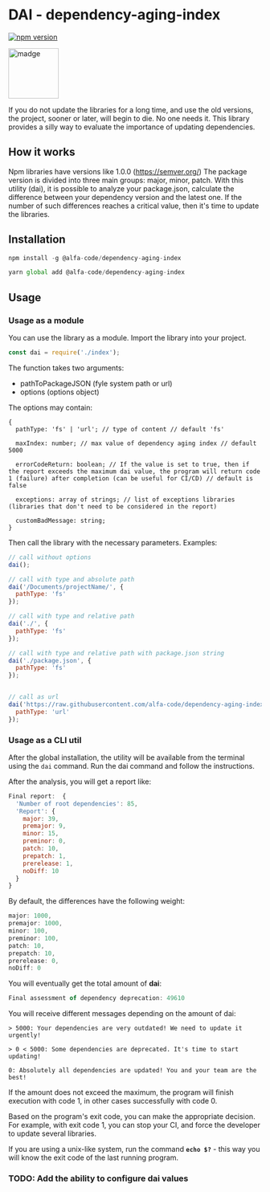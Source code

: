 # DAI - dependency-aging-index

[![npm version](https://badge.fury.io/js/%40alfa-code%2Fdependency-aging-index.svg)](https://badge.fury.io/js/%40alfa-code%2Fdependency-aging-index)

<p align="left">
	<img alt="madge" src="https://raw.githubusercontent.com/alfa-code/dependency-aging-index/main/src/assets/die.png" width="100">
</p>

If you do not update the libraries for a long time, and use the old versions, the project, sooner or later, will begin to die. No one needs it. This library provides a silly way to evaluate the importance of updating dependencies.

## How it works

Npm libraries have versions like 1.0.0 (https://semver.org/)
The package version is divided into three main groups: major, minor, patch. With this utility (dai), it is possible to analyze your package.json, calculate the difference between your dependency version and the latest one. If the number of such differences reaches a critical value, then it's time to update the libraries.

## Installation

```js
npm install -g @alfa-code/dependency-aging-index
```

```js
yarn global add @alfa-code/dependency-aging-index
```

## Usage

### Usage as a module

You can use the library as a module. Import the library into your project.

```js
const dai = require('./index');
```

The function takes two arguments:

- pathToPackageJSON (fyle system path or url)
- options (options object)

The options may contain:
```
{
  pathType: 'fs' | 'url'; // type of content // default 'fs'

  maxIndex: number; // max value of dependency aging index // default 5000

  errorCodeReturn: boolean; // If the value is set to true, then if the report exceeds the maximum dai value, the program will return code 1 (failure) after completion (can be useful for CI/CD) // default is false
  
  exceptions: array of strings; // list of exceptions libraries (libraries that don't need to be considered in the report)

  customBadMessage: string;
}
```

Then call the library with the necessary parameters. Examples:

```js
// call without options
dai();

// call with type and absolute path
dai('/Documents/projectName/', {
  pathType: 'fs'
});

// call with type and relative path
dai('./', {
  pathType: 'fs'
});

// call with type and relative path with package.json string
dai('./package.json', {
  pathType: 'fs'
});


// call as url
dai('https://raw.githubusercontent.com/alfa-code/dependency-aging-index/main/package.json', {
  pathType: 'url'
});
```

### Usage as a CLI util

After the global installation, the utility will be available from the terminal using the `dai` command. Run the dai command and follow the instructions.

After the analysis, you will get a report like:

```js
Final report:  {
  'Number of root dependencies': 85,
  'Report': {
    major: 39,
    premajor: 9,
    minor: 15,
    preminor: 0,
    patch: 10,
    prepatch: 1,
    prerelease: 1,
    noDiff: 10
  }
}
```

By default, the differences have the following weight:

```js
major: 1000,
premajor: 1000,
minor: 100,
preminor: 100,
patch: 10,
prepatch: 10,
prerelease: 0,
noDiff: 0
```

You will eventually get the total amount of **dai**:

```js
Final assessment of dependency deprecation: 49610
```

You will receive different messages depending on the amount of dai:

```
> 5000: Your dependencies are very outdated! We need to update it urgently!

> 0 < 5000: Some dependencies are deprecated. It's time to start updating!

0: Absolutely all dependencies are updated! You and your team are the best!
```

If the amount does not exceed the maximum, the program will finish execution with code 1, in other cases successfully with code 0.

Based on the program's exit code, you can make the appropriate decision. For example, with exit code 1, you can stop your CI, and force the developer to update several libraries.

If you are using a unix-like system, run the command **`echo $?`** - this way you will know the exit code of the last running program.

### TODO: Add the ability to configure dai values
